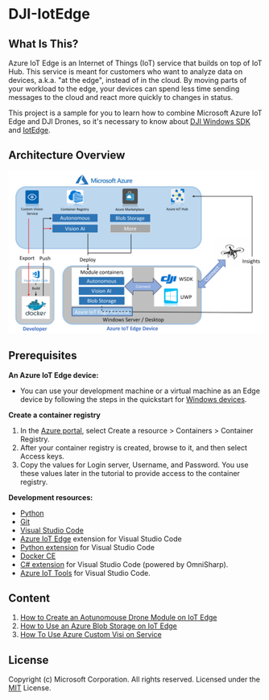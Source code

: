 # DJI-IotEdge

## What Is This?

Azure IoT Edge is an Internet of Things (IoT) service that builds on top of IoT Hub. This service is meant for customers who want to analyze data on devices, a.k.a. "at the edge", instead of in the cloud. By moving parts of your workload to the edge, your devices can spend less time sending messages to the cloud and react more quickly to changes in status.

This project is a sample for you to learn how to combine Microsoft Azure IoT Edge and DJI Drones, so it's necessary to know about [DJI Windows SDK][1] and [IotEdge][2].

## Architecture Overview

![Framework](doc/ReadMeImages/Framework.png)

## Prerequisites

**An Azure IoT Edge device:**

- You can use your development machine or a virtual machine as an Edge device by following the steps in the quickstart for [Windows devices][3].

**Create a container registry**

1. In the [Azure portal][8], select Create a resource > Containers > Container Registry.
2. After your container registry is created, browse to it, and then select Access keys. 
3. Copy the values for Login server, Username, and Password. You use these values later in the tutorial to provide access to the container registry. 


**Development resources:**

- [Python](https://www.python.org/downloads/)
- [Git](https://git-scm.com/downloads)
- [Visual Studio Code](https://code.visualstudio.com/)
- [Azure IoT Edge](https://marketplace.visualstudio.com/items?itemName=vsciot-vscode.azure-iot-edge) extension for Visual Studio Code
- [Python extension](https://marketplace.visualstudio.com/items?itemName=ms-python.python) for Visual Studio Code
- [Docker CE](https://docs.docker.com/install/) 
- [C# extension][4] for Visual Studio Code (powered by OmniSharp).
- [Azure IoT Tools][5] for Visual Studio Code. 

## Content

1. [How to Create an Aotunomouse Drone Module on IoT Edge](doc/HowtoCreateAnAotunomouseDroneModuleonIoTEdge)
2. [How to Use an Azure Blob Storage on IoT Edge](doc/HowToUseAzureBlobStorage.md)
3. [How To Use Azure Custom Visi on Service](doc/HowToUseAzureCustomVisionService.md)

[1]:https://github.com/dji-sdk/Windows-SDK
[2]:https://docs.microsoft.com/en-us/azure/iot-edge/quickstart
[3]:https://docs.microsoft.com/en-us/azure/iot-edge/quickstart
[4]:https://marketplace.visualstudio.com/items?itemName=ms-vscode.csharp
[5]:https://marketplace.visualstudio.com/items?itemName=vsciot-vscode.azure-iot-tools
[8]:https://ms.portal.azure.com/

## License

Copyright (c) Microsoft Corporation. All rights reserved.
Licensed under the [MIT](LICENSE.txt) License.
